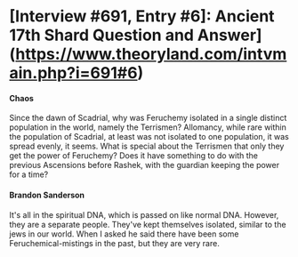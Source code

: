 # [Interview #691, Entry #6]: Ancient 17th Shard Question and Answer](https://www.theoryland.com/intvmain.php?i=691#6)

#### Chaos

Since the dawn of Scadrial, why was Feruchemy isolated in a single distinct population in the world, namely the Terrismen? Allomancy, while rare within the population of Scadrial, at least was not isolated to one population, it was spread evenly, it seems. What is special about the Terrismen that only they get the power of Feruchemy? Does it have something to do with the previous Ascensions before Rashek, with the guardian keeping the power for a time?

#### Brandon Sanderson

It's all in the spiritual DNA, which is passed on like normal DNA. However, they are a separate people. They've kept themselves isolated, similar to the jews in our world. When I asked he said there have been some Feruchemical-mistings in the past, but they are very rare.

